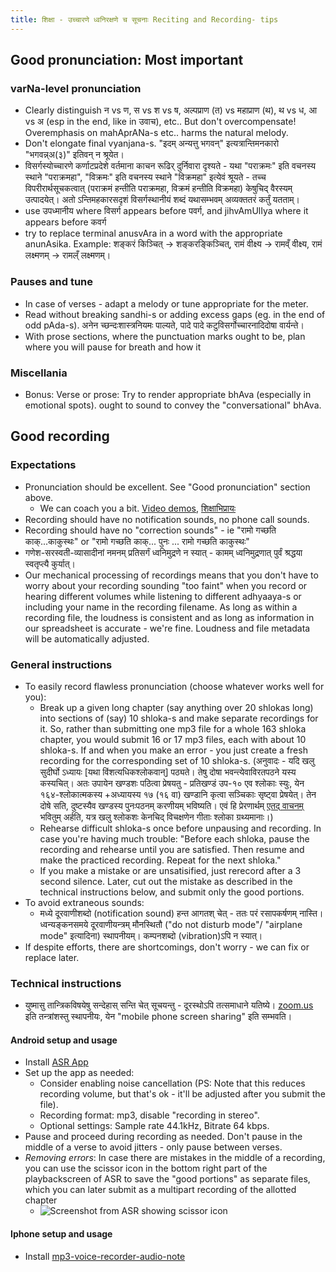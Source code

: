 ```yaml
---
title: शिक्षा - उच्चारणे ध्वनिरक्षणे च सूचनाः Reciting and Recording- tips 
---
```


## Good pronunciation: Most important

### varNa-level pronunciation
- Clearly distinguish न vs ण, स vs श vs ष, अल्पप्राण (त) vs महाप्राण (थ), थ vs ध, आ vs अ (esp in the end, like in उवाच), etc.. But don't overcompensate! Overemphasis on mahAprANa-s etc.. harms the natural melody.
- Don't elongate final vyanjana-s. "इदम् अन्यत्तु भगवन्" इत्यत्रान्तिमनकारो "भगवन्न्अ(३)" इतिवन् न श्रूयेत।
- विसर्गस्योच्चारणे कर्णाटप्रदेशे वर्तमाना काचन रूढिर् दुर्निवारा दृश्यते - यथा "पराक्रमः" इति वचनस्य स्थाने "पराक्रमहा", "विक्रमः" इति वचनस्य स्थाने "विक्रमहा" इत्येवं श्रूयते - तच्च विपरीरार्थसूचकत्वात् (पराक्रमं हन्तीति पराक्रमहा, विक्रमं‌ हन्तीति विक्रमहा) केषुचिद् वैरस्यम् उत्पादयेत्। अतो ऽन्तिमहकारसदृशं विसर्गस्थानीयं शब्दं‌ यथासम्भवम् अव्यक्ततरं‌ कर्तुं यतताम्। 
- use उपध्मानीय where विसर्ग appears before पवर्ग, and jihvAmUlIya where it appears before कवर्ग
- try to replace terminal anusvAra in a word with the appropriate anunAsika. Example: शङ्करं किञ्चित् -> शङ्करङ्किञ्चित्, रामं वीक्ष्य ->‌ रामव्ँ वीक्ष्य, रामं लक्ष्मणम् -> रामल्ँ लक्ष्मणम्।

### Pauses and tune
  - In case of verses - adapt a melody or tune appropriate for the meter. 
  - Read without breaking sandhi-s or adding excess gaps (eg. in the end of odd pAda-s). अनेन च्छन्दःशास्त्रनियमः पाल्यते, पादे पादे कटुविसर्गोच्चारनादिदोषा वार्यन्ते। 
  - With prose sections, where the punctuation marks ought to be, plan where you will pause for breath and how it 

### Miscellania
- Bonus: Verse or prose: Try to render appropriate bhAva (especially in emotional spots).
ought to sound to convey the "conversational" bhAva.

## Good recording
### Expectations
- Pronunciation should be excellent. See "Good pronunciation" section above.
  - We can coach you a bit. [Video demos](https://goo.gl/htvxdN), [शिक्षाभिप्रायः](http://vvasuki.github.io/notes/language/sanskrit/shixaa/)
- Recording should have no notification sounds, no phone call sounds.
- Recording should have no "correction sounds" - ie "रामो गच्छति काक्...काकुस्थः" or "रामो गच्छति काक्... पुनः ... रामो गच्छति काकुस्थः"
- गणेश-सरस्वती-व्यासादीनां नमनम् प्रतिसर्गं ध्वनिमुद्रणे न स्यात् - कामम् ध्वनिमुद्रणात् पुर्वं श्रद्धया स्वतृप्त्यै कुर्यात्।
- Our mechanical processing of recordings means that you don't have to worry about your recording sounding "too faint" when you record or hearing different volumes while listening to different adhyaaya-s or including your name in the recording filename. As long as within a recording file, the loudness is consistent and as long as information in our spreadsheet is accurate - we're fine. Loudness and file metadata will be automatically adjusted.

### General instructions
- To easily record flawless pronunciation (choose whatever works well for you):
  - Break up a given long chapter (say anything over 20 shlokas long) into sections of (say) 10 shloka-s and make separate recordings for it. So, rather than submitting one mp3 file for a whole 163 shloka chapter, you would submit 16 or 17 mp3 files, each with about 10 shloka-s. If and when you make an error - you just create a fresh recording for the corresponding set of 10 shloka-s. (अनुवादः - यदि खलु सुदीर्घो‌ ऽध्यायः [यथा विंशत्यधिकश्लोकवान्] पठ्यते। तेषु दोषा भवन्त्येवाविरतपठने यस्य कस्यचित्। अतः‌ उपायेन खण्डशः‌ पठित्वा प्रेषयतु - प्रतिखण्डं उप-१० एव श्लोकाः स्युः, येन १६४-श्लोकात्मकस्य +अध्यायस्य १७ (१६ वा) खण्डानि कृत्वा सञ्चिकाः सृष्ट्वा प्रेषयेत्। तेन दोषे सति, दुष्टस्यैव खण्डस्य पुनःपठनम् करणीयम् भविष्यति। एवं‌ हि प्रेरणार्थम् [एतद् वाचनम्](https://archive.org/details/Raghuvamsha-mUlam-vedabhoomi.org/Raghuvamsha-Sarga02-21-33.mp3) भवितुम् अर्हति, यत्र खलु श्लोकशः‌ केनचिद् विचक्षणेन गीताः श्लोका ग्रथ्यमानाः।)
  - Rehearse difficult shloka-s once before unpausing and recording. In case you're having much trouble: "Before each shloka, pause the recording and rehearse until you are satisfied. Then resume and make the practiced recording. Repeat for the next shloka."
  - If you make a mistake or are unsatisified, just rerecord after a 3 second silence. Later, cut out the mistake as described in the technical instructions below, and submit only the good portions.
- To avoid extraneous sounds:
  - मध्ये दूरवाणीशब्दो (notification sound) हन्त आगतश् चेत् - ततः परं रसापकर्षणम् नास्ति। ध्वन्यङ्कनसमये दूरवाणीयन्त्रम् मौनस्थितौ ("do not disturb mode"/ "airplane mode" इत्यादिना) स्थापनीयम्। कम्पनशब्दो (vibration)ऽपि न स्यात्।
- If despite efforts, there are shortcomings, don't worry - we can fix or replace later.

### Technical instructions
- युष्मासु तान्त्रिकविषयेषु सन्देहास् सन्ति चेत् सूचयन्तु - दूरस्थोऽपि तत्समाधाने यतिष्ये। [zoom.us](https://play.google.com/store/apps/details?id=us.zoom.videomeetings) इति तन्त्रांशस्तु स्थापनीयः, येन "mobile phone screen sharing" इति सम्भवति।

#### Android setup and usage
- Install [ASR App](https://play.google.com/store/apps/details?id=com.nll.asr&hl=en)
- Set up the app as needed:
  - Consider enabling noise cancellation (PS: Note that this reduces recording volume, but that's ok - it'll be adjusted after you submit the file).
  - Recording format: mp3, disable "recording in stereo".
  - Optional settings: Sample rate 44.1kHz, Bitrate 64 kbps.
- Pause and proceed during recording as needed. Don't pause in the middle of a verse to avoid jitters - only pause between verses.
- *Removing errors*: In case there are mistakes in the middle of a recording, you can use the scissor icon in the bottom right part of the playbackscreen of ASR to save the "good portions" as separate files, which you can later submit as a multipart recording of the allotted chapter 
  - ![Screenshot from ASR showing scissor icon](https://i.imgur.com/jwqPDWs.png)

#### Iphone setup and usage
- Install [mp3-voice-recorder-audio-note](https://itunes.apple.com/us/app/mp3-voice-recorder-audio-note/id891186831?mt=8)

